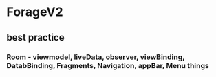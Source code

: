 # ForageV2 
## best practice  
### Room - viewmodel, liveData, observer, viewBinding, DatabBinding, Fragments, Navigation, appBar, Menu things
